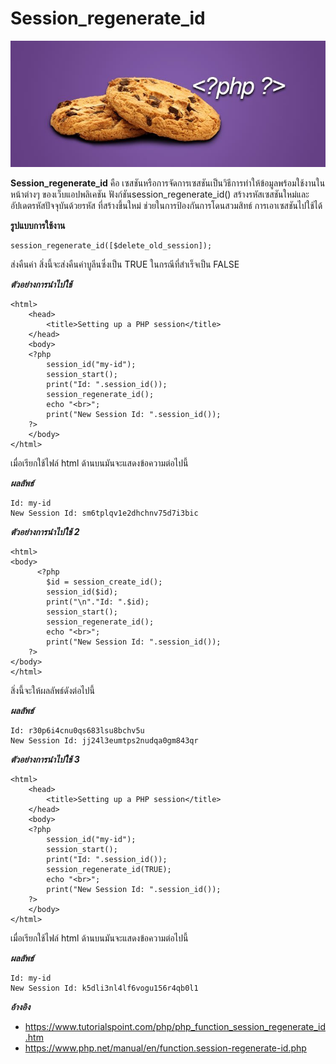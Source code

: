 Session_regenerate_id
===================

![](../images/cookie.jpg)

 **Session_regenerate_id** คือ เซสชันหรือการจัดการเซสชันเป็นวิธีการทำให้ข้อมูลพร้อมใช้งานในหน้าต่างๆ
 ของเว็บแอปพลิเคชัน ฟังก์ชันsession_regenerate_id() สร้างรหัสเซสชันใหม่และอัปเดตรหัสปัจจุบันด้วยรหัส
 ที่สร้างขึ้นใหม่ ช่วยในการป้องกันการโดนสวมสิทธ์ การเอาเซสชันไปใช้ได้

 **รูปแบบการใช้งาน**

    session_regenerate_id([$delete_old_session]);

ส่งคืนค่า
สิ่งนี้จะส่งคืนค่าบูลีนซึ่งเป็น TRUE ในกรณีที่สำเร็จเป็น FALSE

***ตัวอย่างการนำไปใช้*** 

    <html>   
        <head>
            <title>Setting up a PHP session</title>
        </head>   
        <body>
        <?php  
            session_id("my-id");
            session_start();   
            print("Id: ".session_id());
            session_regenerate_id();
            echo "<br>";
            print("New Session Id: ".session_id());         
        ?>
        </body>   
    </html>

เมื่อเรียกใช้ไฟล์ html ด้านบนมันจะแสดงข้อความต่อไปนี้

***ผลลัพธ์***

    Id: my-id
    New Session Id: sm6tplqv1e2dhchnv75d7i3bic

***ตัวอย่างการนำไปใช้ 2***

    <html>
    <body>
          <?php
            $id = session_create_id(); 
            session_id($id);
            print("\n"."Id: ".$id);
            session_start();  
            session_regenerate_id();
            echo "<br>";
            print("New Session Id: ".session_id());     
        ?>
    </body>
    </html>

สิ่งนี้จะให้ผลลัพธ์ดังต่อไปนี้

***ผลลัพธ์***

    Id: r30p6i4cnu0qs683lsu8bchv5u
    New Session Id: jj24l3eumtps2nudqa0gm843qr

***ตัวอย่างการนำไปใช้ 3***

    <html>   
        <head>
            <title>Setting up a PHP session</title>
        </head>   
        <body>
        <?php  
            session_id("my-id");
            session_start();   
            print("Id: ".session_id());
            session_regenerate_id(TRUE);
            echo "<br>";
            print("New Session Id: ".session_id());         
        ?>
        </body>   
    </html>

เมื่อเรียกใช้ไฟล์ html ด้านบนมันจะแสดงข้อความต่อไปนี้

***ผลลัพธ์***

    Id: my-id
    New Session Id: k5dli3nl4lf6vogu156r4qb0l1

***อ้างอิง***
- <https://www.tutorialspoint.com/php/php_function_session_regenerate_id.htm>
- <https://www.php.net/manual/en/function.session-regenerate-id.php>